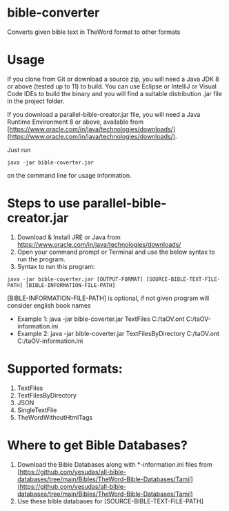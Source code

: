 # bible-converter
Converts given bible text in TheWord format to other formats

# Usage
If you clone from Git or download a source zip, you will need a Java JDK 8 or above (tested up to 11) to build. You can use Eclipse or IntelliJ or Visual Code IDEs to build the binary and you will find a suitable distribution .jar file in the project folder.

If you download a parallel-bible-creator.jar file, you will need a Java Runtime Environment 8 or above, available from [https://www.oracle.com/in/java/technologies/downloads/](https://www.oracle.com/in/java/technologies/downloads/).

Just run

~~~
java -jar bible-coverter.jar
~~~

on the command line for usage information.

# Steps to use parallel-bible-creator.jar
1. Download & Install JRE or Java from https://www.oracle.com/in/java/technologies/downloads/
2. Open your command prompt or Terminal and use the below syntax to run the program.
3. Syntax to run this program:

~~~
java -jar bible-coverter.jar [OUTPUT-FORMAT] [SOURCE-BIBLE-TEXT-FILE-PATH] [BIBLE-INFORMATION-FILE-PATH]
~~~
[BIBLE-INFORMATION-FILE-PATH] is optional, if not given program will consider english book names

- Example 1: java -jar bible-coverter.jar TextFiles C:/taOV.ont C:/taOV-information.ini
- Example 2: java -jar bible-coverter.jar TextFilesByDirectory C:/taOV.ont C:/taOV-information.ini

# Supported formats:
1. TextFiles
2. TextFilesByDirectory
3. JSON
4. SingleTextFile
5. TheWordWithoutHtmlTags

# Where to get Bible Databases?
1. Download the Bible Databases along with *-information.ini files from [https://github.com/yesudas/all-bible-databases/tree/main/Bibles/TheWord-Bible-Databases/Tamil](https://github.com/yesudas/all-bible-databases/tree/main/Bibles/TheWord-Bible-Databases/Tamil)
2. Use these bible databases for [SOURCE-BIBLE-TEXT-FILE-PATH]
